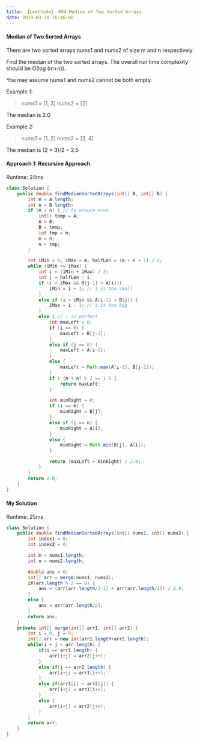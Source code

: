 ```yaml
---
title: 【LeetCode】 004 Median of Two Sorted Arrays
date: 2019-03-16 16:46:00
---
```


#### Median of Two Sorted Arrays

There are two sorted arrays nums1 and nums2 of size m and n respectively.

Find the median of the two sorted arrays. The overall run time complexity should be O(log (m+n)).

You may assume nums1 and nums2 cannot be both empty.

Example 1:

>nums1 = [1, 3]
nums2 = [2]
>
The median is 2.0

Example 2:

>nums1 = [1, 2]
nums2 = [3, 4]
>
The median is (2 + 3)/2 = 2.5


####  Approach 1: Recursive Approach

Runtime: 24ms

```Java
class Solution {
    public double findMedianSortedArrays(int[] A, int[] B) {
        int m = A.length;
        int n = B.length;
        if (m > n) { // to ensure m<=n
            int[] temp = A;
            A = B;
            B = temp;
            int tmp = m;
            m = n;
            n = tmp;
        }

        int iMin = 0, iMax = m, halfLen = (m + n + 1) / 2;
        while (iMin <= iMax) {
            int i = (iMin + iMax) / 2;
            int j = halfLen - i;
            if (i < iMax && B[j-1] > A[i]){
                iMin = i + 1; // i is too small
            }
            else if (i > iMin && A[i-1] > B[j]) {
                iMax = i - 1; // i is too big
            }
            else { // i is perfect
                int maxLeft = 0;
                if (i == 0) {
                    maxLeft = B[j-1];
                }
                else if (j == 0) {
                    maxLeft = A[i-1];
                }
                else {
                    maxLeft = Math.max(A[i-1], B[j-1]);
                }
                if ( (m + n) % 2 == 1 ) {
                    return maxLeft;
                }

                int minRight = 0;
                if (i == m) {
                    minRight = B[j];
                }
                else if (j == n) {
                    minRight = A[i];
                }
                else {
                    minRight = Math.min(B[j], A[i]);
                }

                return (maxLeft + minRight) / 2.0;
            }
        }
        return 0.0;
    }
}
```


#### My Solution

Runtime: 25ms

```Java
class Solution {
    public double findMedianSortedArrays(int[] nums1, int[] nums2) {
        int index1 = 0;
        int index2 = 0;

        int m = nums1.length;
        int n = nums2.length;

        double ans = 0;
        int[] arr = merge(nums1, nums2);
        if(arr.length % 2 == 0) {
            ans = (arr[arr.length/2-1] + arr[arr.length/2]) / 2.0;
        }
        else {
            ans = arr[arr.length/2];
        }
        return ans;
    }
    private int[] merge(int[] arr1, int[] arr2) {
        int i = 0, j = 0;
        int[] arr = new int[arr1.length+arr2.length];
        while(i + j < arr.length) {
            if(i == arr1.length) {
                arr[i+j] = arr2[j++];
            }
            else if(j == arr2.length) {
                arr[i+j] = arr1[i++];
            }
            else if(arr1[i] < arr2[j]) {
                arr[i+j] = arr1[i++];
            }
            else {
                arr[i+j] = arr2[j++];
            }
        }
        return arr;
    }
}
```
